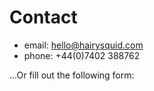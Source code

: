 # Contact

* email: [hello@hairysquid.com](hello@hairysquid.com)
* phone: +44(0)7402 388762

...Or fill out the following form:
